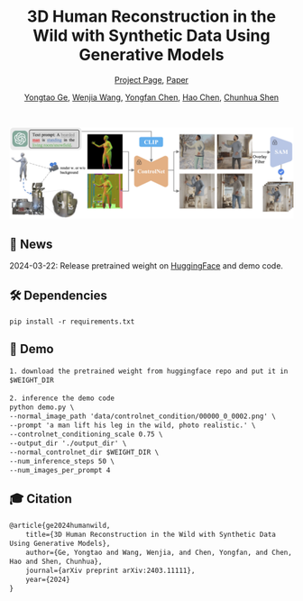 <div align="center">
<h1>
3D Human Reconstruction in the Wild with Synthetic Data Using Generative Models
</h1>

[Project Page](https://yongtaoge.github.io/projects/humanwild/), [Paper](https://arxiv.org/abs/2403.11111)

[Yongtao Ge](), [Wenjia Wang](), [Yongfan Chen](), [Hao Chen](), [Chunhua Shen]()

</div>
<br/>
  
![demo_vid](assets/pipeline.png)

## 📢 News
2024-03-22: Release pretrained weight on [HuggingFace](https://huggingface.co/geyongtao/HumanWild) and demo code. <br>

## 🛠️ Dependencies
```
pip install -r requirements.txt
```

## 🚀 Demo
```
1. download the pretrained weight from huggingface repo and put it in $WEIGHT_DIR

2. inference the demo code
python demo.py \
--normal_image_path 'data/controlnet_condition/00000_0_0002.png' \
--prompt 'a man lift his leg in the wild, photo realistic.' \
--controlnet_conditioning_scale 0.75 \
--output_dir './output_dir' \
--normal_controlnet_dir $WEIGHT_DIR \
--num_inference_steps 50 \
--num_images_per_prompt 4
```

## 🎓 Citation
```
@article{ge2024humanwild,
    title={3D Human Reconstruction in the Wild with Synthetic Data Using Generative Models},
    author={Ge, Yongtao and Wang, Wenjia, and Chen, Yongfan, and Chen, Hao and Shen, Chunhua},
    journal={arXiv preprint arXiv:2403.11111},
    year={2024}
}
```



